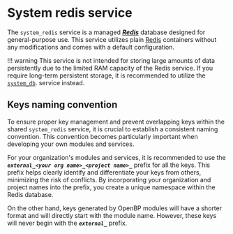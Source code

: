 # System redis service

The `system_redis` service is a managed ***[Redis](https://redis.io/)*** database designed for general-purpose use. This service utilizes plain [Redis](https://redis.io/) containers without any modifications and comes with a default configuration.

!!! warning
    This service is not intended for storing large amounts of data persistently due to the limited RAM capacity of the Redis service. If you require long-term persistent storage, it is recommended to utilize the [`system_db`](./db.md). service instead.

## Keys naming convention

To ensure proper key management and prevent overlapping keys within the shared `system_redis` service, it is crucial to establish a consistent naming convention. This convention becomes particularly important when developing your own modules and services.

For your organization's modules and services, it is recommended to use the ***`external_<your org name>_<project name>_`*** prefix for all the keys. This prefix helps clearly identify and differentiate your keys from others, minimizing the risk of conflicts. By incorporating your organization and project names into the prefix, you create a unique namespace within the Redis database.

On the other hand, keys generated by OpenBP modules will have a shorter format and will directly start with the module name. However, these keys will never begin with the ***`external_`*** prefix.